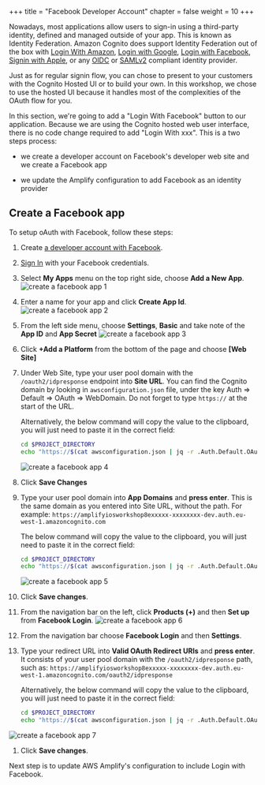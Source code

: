 +++
title = "Facebook Developer Account"
chapter = false
weight = 10
+++

Nowadays, most applications allow users to sign-in using a third-party identity, defined and managed outside of your app.  This is known as Identity Federation.  Amazon Cognito does support Identity Federation out of the box with [Login With Amazon](https://login.amazon.com/), [Login with Google](https://developers.google.com/identity/sign-in/web/sign-in), [Login with Facebook](https://developers.facebook.com/docs/facebook-login/), [Signin with Apple](https://aws.amazon.com/blogs/security/how-to-set-up-sign-in-with-apple-for-amazon-cognito/), or any [OIDC](https://openid.net/connect/) or [SAMLv2](https://en.wikipedia.org/wiki/SAML_2.0) compliant identity provider.

Just as for regular signin flow, you can chose to present to your customers with the Cognito Hosted UI or to build your own.  In this workshop, we chose to use the hosted UI because it handles most of the complexities of the OAuth flow for you.

In this section, we're going to add a "Login With Facebook" button to our application.  Because we are using the Cognito hosted web user interface, there is no code change required to add "Login With xxx". This is a two steps process:

- we create a developer account on Facebook's developer web site and we create a Facebook app

- we update the Amplify configuration to add Facebook as an identity provider 

## Create a Facebook app

To setup oAuth with Facebook, follow these steps:

1. Create [a developer account with Facebook](https://developers.facebook.com/docs/facebook-login).

1. [Sign In](https://developers.facebook.com/) with your Facebook credentials.

1. Select **My Apps** menu on the top right side, choose **Add a New App**.
![create a facebook app 1](/images/60-10-facebook-1.png)

1. Enter a name for your app and click **Create App Id**.
![create a facebook app 2](/images/60-10-facebook-2.png)

1. From the left side menu, choose **Settings**, **Basic** and take note of the **App ID** and **App Secret**
![create a facebook app 3](/images/60-10-facebook-3.png)

1. Click **+Add a Platform** from the bottom of the page and choose **[Web Site]**

1. Under Web Site, type your user pool domain with the `/oauth2/idpresponse` endpoint into **Site URL**. You can find the Cognito domain by looking in `awsconfiguration.json` file, under the key Auth => Default => OAuth => WebDomain.  Do not forget to type `https://` at the start of the URL.

    Alternatively, the below command will copy the value to the clipboard, you will just need to paste it in the correct field:

    ```bash
    cd $PROJECT_DIRECTORY
    echo "https://$(cat awsconfiguration.json | jq -r .Auth.Default.OAuth.WebDomain)/oauth2/idpresponse" | pbcopy
    ```

    ![create a facebook app 4](/images/60-10-facebook-4.png)

1. Click **Save Changes**

1. Type your user pool domain into **App Domains** and **press enter**.  This is the same domain as you entered into Site URL, without the path.  For example:
`https://amplifyiosworkshop8exxxxx-xxxxxxxx-dev.auth.eu-west-1.amazoncognito.com`

    The below command will copy the value to the clipboard, you will just need to paste it in the correct field:

    ```bash
    cd $PROJECT_DIRECTORY
    echo "https://$(cat awsconfiguration.json | jq -r .Auth.Default.OAuth.WebDomain)" | pbcopy
    ```

    ![create a facebook app 5](/images/60-10-facebook-5.png)

1. Click **Save changes**.

1. From the navigation bar on the left, click **Products (+)** and then **Set up** from **Facebook Login**.
![create a facebook app 6](/images/60-10-facebook-6.png)

1. From the navigation bar choose **Facebook Login** and then **Settings**.

1. Type your redirect URL into **Valid OAuth Redirect URIs** and **press enter**. It consists of your user pool domain with the `/oauth2/idpresponse` path, such as:
`https://amplifyiosworkshop8exxxxx-xxxxxxxx-dev.auth.eu-west-1.amazoncognito.com/oauth2/idpresponse`

    Alternatively, the below command will copy the value to the clipboard, you will just need to paste it in the correct field:

    ```bash
    cd $PROJECT_DIRECTORY
    echo "https://$(cat awsconfiguration.json | jq -r .Auth.Default.OAuth.WebDomain)/oauth2/idpresponse" | pbcopy
    ```

![create a facebook app 7](/images/60-10-facebook-7.png)

1. Click **Save changes**.

Next step is to update AWS Amplify's configuration to include Login with Facebook.